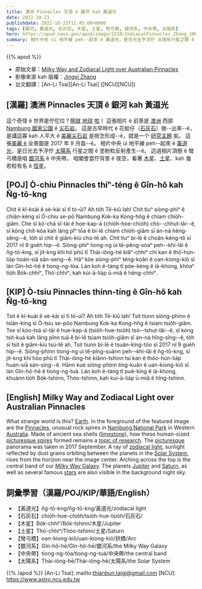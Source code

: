 ```yaml
---
title: 澳洲 Pinnacles 天頂 ê 銀河 kah 黃道光
date: 2022-10-23
publishdate: 2022-10-23T11:45:00+0800
tags: [銀河, 黃道光, 石灰石, 木星, 土星, 彎弓橋, 銀河系, 中央帶, 太陽系]
hero: https://apod.nasa.gov/apod/image/2210/ZodiacalPinnacles_Zhang_1080_annotated.jpg
summary: 相片中央 ùi 地平線 peh--起來 ê 黃道光，是日光去予浮佇 太陽系行星之間 ê 塗粉粒反射產生--ê。
---
```


{{% apod %}}

- 原始文章：[Milky Way and Zodiacal Light over Australian Pinnacles](https://apod.nasa.gov/apod/ap221023.html)
- 影像來源 kah 版權：[Jingyi Zhang](mailto:jingyi.tia.zhang@gmail.com)
- 台文翻譯：[An-Li Tsai][An-Li Tsai] ([NCU][NCU])

## [漢羅] 澳洲 Pinnacles 天頂 ê 銀河 kah 黃道光
這个奇怪 ê 世界是佇佗位？[啊][E][就][a] [地][r][球][t] [啦][h]！
這張相片 ê 前景是 [澳洲][Australia] 西部 [Nambung 國家公園][Nambung National Park] ê [尖石岩][Pinnacles]。
這是古早時代 ê 花蛤仔（[石灰石][limestone]）做--出來--ê，是講這寡 kah 人平大 ê [美麗尖石岩][picturesque spires] 是按怎形成--ê，就是一个 [研究主題][topic of research] 矣。
這張[美麗 ê][picturesque] 全景圖是 2017 年 9 月翕--ê。
相片中央 ùi 地平線 peh--起來 ê [黃道光][zodiacal light]，是日光去予浮佇 [太陽系][Solar System] 行星之間 ê 塗粉粒反射產生--ê。
迒過相片頂懸 ê 彎弓橋是咱 [銀河系][Milky Way Galaxy] ê 中央帶。
咱閣會當佇背景 ê 夜空，看著 [木星][Jupiter]、[土星][Saturn]、kah 幾若粒有名 ê [恆星][stars]。

## [POJ] Ò-chiu Pinnacles thiⁿ-téng ê Gîn-hô kah N̂g-tō-kng
Chit ē kî-koài ê sè-kài sī tī tó-ūi? Ah to̍h Tē-kiû lah!
Chit tiuⁿ siòng-phìⁿ ê chiân-kéng sī Ò-chiu se-pō͘ Nambung Kok-ka Kong-hn̂g ê chiam chio̍h-giâm.
Che sī kó͘-chá sî-tāi ê hoe-kap-á (chio̍h-hoe-chio̍h) chò--chhut-lâi--ê, sī kóng chit-kóa kah lâng pîⁿ tōa ê bí-lē chiam chio̍h-giâm sī án-ná hêng-sêng--ê, to̍h sī chi̍t ê giâm-kiú chú-tê ah.
Chit tiuⁿ bí-lē ê choân-kéng-tô͘ sī 2017 nî 9 goe̍h hip--ê.
Siòng-phìⁿ tiong-ng ùi tē-pêng-sòaⁿ peh--khí-lâi ê n̂g-tō-kng, sī ji̍t-kng khì hō͘ phû tī Thài-iông-hē kiâⁿ-chhiⁿ chi kan ê thô͘-hún-lia̍p hoán-siā sán-seng--ê.
Hāⁿ kòe siòng-phìⁿ téng-koân ê oan-kiong-kiô sī lán Gîn-hô-hē ê tiong-ng-tòa.
Lán koh ē-tàng tī pōe-kéng ê iā-khong, khòaⁿ tio̍h Bo̍k-chhiⁿ, Thó͘-chhiⁿ, kah kúi-ā-lia̍p ū-miâ ê hêng-chhiⁿ.


## [KIP] Ò-tsiu Pinnacles thinn-tíng ê Gîn-hô kah N̂g-tō-kng
Tsit ē kî-kuài ê sè-kài sī tī tó-uī? Ah to̍h Tē-kiû lah!
Tsit tiunn siòng-phìnn ê tsiân-kíng sī Ò-tsiu se-pōo Nambung Kok-ka Kong-hn̂g ê tsiam tsio̍h-giâm.
Tse sī kóo-tsá sî-tāi ê hue-kap-á (tsio̍h-hue-tsio̍h) tsò--tshut-lâi--ê, sī kóng tsit-kuá kah lâng pînn tuā ê bí-lē tsiam tsio̍h-giâm sī án-ná hîng-sîng--ê, to̍h sī tsi̍t ê giâm-kiú tsú-tê ah.
Tsit tiunn bí-lē ê tsuân-kíng-tôo sī 2017 nî 9 gue̍h hip--ê.
Siòng-phìnn tiong-ng uì tē-pîng-suànn peh--khí-lâi ê n̂g-tō-kng, sī ji̍t-kng khì hōo phû tī Thài-iông-hē kiânn-tshinn tsi kan ê thôo-hún-lia̍p huán-siā sán-sing--ê.
Hānn kuè siòng-phìnn tíng-kuân ê uan-kiong-kiô sī lán Gîn-hô-hē ê tiong-ng-tuà.
Lán koh ē-tàng tī puē-kíng ê iā-khong, khuànn tio̍h Bo̍k-tshinn, Thóo-tshinn, kah kuí-ā-lia̍p ū-miâ ê hîng-tshinn.

## [English] Milky Way and Zodiacal Light over Australian Pinnacles
What strange world is this?
[E][E][a][a][r][r][t][t][h][h].
In the foreground of the featured image are the [Pinnacles][Pinnacles], unusual rock spires in [Nambung National Park][Nambung National Park] in Western [Australia][Australia].
Made of ancient sea shells ([limestone][limestone]), how these human-sized [picturesque spires][picturesque spires] formed remains a [topic of research].
The [picturesque][picturesque] panorama was taken in 2017 September.
A ray of [zodiacal light][zodiacal light], sunlight reflected by dust grains orbiting between the planets in the [Solar System][Solar System], rises from the horizon near the image center.
Arching across the top is the central band of our [Milky Way Galaxy][Milky Way Galaxy].
The planets [Jupiter][Jupiter] and [Saturn][Saturn], as well as several famous [stars][stars] are also visible in the background night sky.

## 詞彙學習（漢羅/POJ/KIP/華語/English）

- 【黃道光】n̂g-tō-kng/n̂g-tō-kng/黃道光/zodiacal light
- 【石灰石】chio̍h-hoe-chio̍h/tsio̍h-hue-tsio̍h/石灰石/
- 【木星】Bo̍k-chhiⁿ/Bo̍k-tshinn/木星/Jupiter
- 【土星】Thó͘-chhiⁿ/Thóo-tshinn/土星/Saturn
- 【彎弓橋】oan-kiong-kiô/uan-kiong-kiô/拱橋/Arc
- 【銀河系】Gîn-hô-hē/Gîn-hô-hē/銀河系/the Milky Way Galaxy
- 【中央帶】tiong-ng-tòa/tiong-ng-tuà/中央帶/the central band
- 【太陽系】Thài-iông-hē/Thài-iông-hē/太陽系/the Solar System



{{% /apod %}}
[An-Li Tsai]: mailto:thianbun.taigi@gmail.com
[NCU]: https://www.astro.ncu.edu.tw

[copyright]: https://apod.nasa.gov/apod/fap/lib/about_apod.html#srapply
[License]: https://creativecommons.org/licenses/by/2.0/

[E]:https://apod.nasa.gov/apod/ap150223.html
[a]:https://apod.nasa.gov/apod/ap121017.html
[r]:https://apod.nasa.gov/apod/ap150126.html
[t]:https://apod.nasa.gov/apod/ap150412.html
[h]:https://apod.nasa.gov/apod/ap130505.html
[Pinnacles]:https://en.wikipedia.org/wiki/The_Pinnacles_(Western_Australia)
[Nambung National Park]:https://en.wikipedia.org/wiki/Nambung_National_Park
[Australia]:https://en.wikipedia.org/wiki/Australia
[limestone]:https://www.sciencelearn.org.nz/resources/1420-history-of-limestone-uses-timeline
[picturesque spires]:https://www.youtube.com/watch?v=aHYeFR2RP0I
[topic of research]:https://en.wikipedia.org/wiki/The_Pinnacles_(Western_Australia)
[picturesque]:https://www.dig-in.com.au/wp-content/uploads/2018/03/Happy-dog.jpg
[zodiacal light]:https://apod.nasa.gov/apod/ap140911.html
[Solar System]:http://www.nasa.gov/topics/solarsystem/overview/index.html
[Milky Way Galaxy]:http://www.atlasoftheuniverse.com/galaxy.html
[Jupiter]:https://solarsystem.nasa.gov/planets/jupiter/in-depth/
[Saturn]:https://solarsystem.nasa.gov/planets/saturn/in-depth/
[stars]:https://science.nasa.gov/astrophysics/focus-areas/how-do-stars-form-and-evolve/
